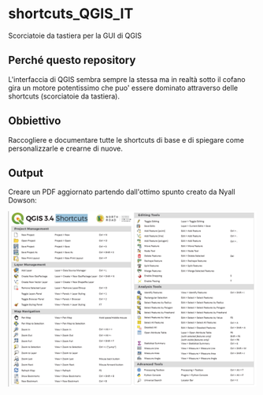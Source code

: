 # shortcuts_QGIS_IT

Scorciatoie da tastiera per la GUI di QGIS

## Perché questo repository

L'interfaccia di QGIS sembra sempre la stessa ma in realtà sotto il cofano gira un motore potentissimo che puo' essere dominato attraverso delle shortcuts (scorciatoie da tastiera).

## Obbiettivo

Raccogliere e documentare tutte le shortcuts di base e di spiegare come personalizzarle e crearne di nuove.

## Output

Creare un PDF aggiornato partendo dall'ottimo spunto creato da Nyall Dowson:

![screen](./imgs/shortcuts_nyall.png)
